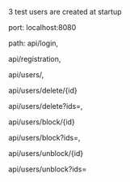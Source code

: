 3 test users are created at startup

port: localhost:8080

path: api/login,

api/registration,

api/users/,

api/users/delete/{id}

api/users/delete?ids=,

api/users/block/{id}

api/users/block?ids=,

api/users/unblock/{id}

api/users/unblock?ids=
